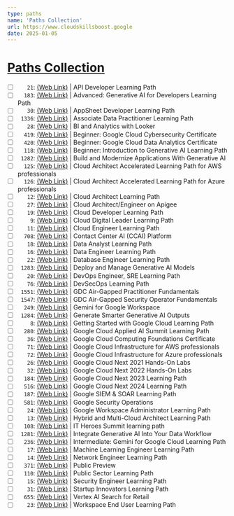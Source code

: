 ```yaml
---
type: paths
name: 'Paths Collection'
url: https://www.cloudskillsboost.google
date: 2025-01-05
---
```


# [Paths Collection](https://www.cloudskillsboost.google)

- [ ] `   21`: [(Web Link)](https://www.cloudskillsboost.google/paths/21) | API Developer Learning Path
- [ ] `  183`: [(Web Link)](https://www.cloudskillsboost.google/paths/183) | Advanced: Generative AI for Developers Learning Path
- [ ] `   30`: [(Web Link)](https://www.cloudskillsboost.google/paths/30) | AppSheet Developer Learning Path
- [ ] ` 1336`: [(Web Link)](https://www.cloudskillsboost.google/paths/1336) | Associate Data Practitioner Learning Path
- [ ] `   28`: [(Web Link)](https://www.cloudskillsboost.google/paths/28) | BI and Analytics with Looker
- [ ] `  419`: [(Web Link)](https://www.cloudskillsboost.google/paths/419) | Beginner: Google Cloud Cybersecurity Certificate
- [ ] `  420`: [(Web Link)](https://www.cloudskillsboost.google/paths/420) | Beginner: Google Cloud Data Analytics Certificate
- [ ] `  118`: [(Web Link)](https://www.cloudskillsboost.google/paths/118) | Beginner: Introduction to Generative AI Learning Path
- [ ] ` 1282`: [(Web Link)](https://www.cloudskillsboost.google/paths/1282) | Build and Modernize Applications With Generative AI
- [ ] `  125`: [(Web Link)](https://www.cloudskillsboost.google/paths/125) | Cloud Architect Accelerated Learning Path for AWS professionals
- [ ] `  126`: [(Web Link)](https://www.cloudskillsboost.google/paths/126) | Cloud Architect Accelerated Learning Path for Azure professionals
- [ ] `   12`: [(Web Link)](https://www.cloudskillsboost.google/paths/12) | Cloud Architect Learning Path
- [ ] `   27`: [(Web Link)](https://www.cloudskillsboost.google/paths/27) | Cloud Architect/Engineer on Apigee
- [ ] `   19`: [(Web Link)](https://www.cloudskillsboost.google/paths/19) | Cloud Developer Learning Path
- [ ] `    9`: [(Web Link)](https://www.cloudskillsboost.google/paths/9) | Cloud Digital Leader Learning Path
- [ ] `   11`: [(Web Link)](https://www.cloudskillsboost.google/paths/11) | Cloud Engineer Learning Path
- [ ] `  708`: [(Web Link)](https://www.cloudskillsboost.google/paths/708) | Contact Center AI (CCAI) Platform
- [ ] `   18`: [(Web Link)](https://www.cloudskillsboost.google/paths/18) | Data Analyst Learning Path
- [ ] `   16`: [(Web Link)](https://www.cloudskillsboost.google/paths/16) | Data Engineer Learning Path
- [ ] `   22`: [(Web Link)](https://www.cloudskillsboost.google/paths/22) | Database Engineer Learning Path
- [ ] ` 1283`: [(Web Link)](https://www.cloudskillsboost.google/paths/1283) | Deploy and Manage Generative AI Models
- [ ] `   20`: [(Web Link)](https://www.cloudskillsboost.google/paths/20) | DevOps Engineer, SRE Learning Path
- [ ] `   76`: [(Web Link)](https://www.cloudskillsboost.google/paths/76) | DevSecOps Learning Path
- [ ] ` 1551`: [(Web Link)](https://www.cloudskillsboost.google/paths/1551) | GDC Air-Gapped Practitioner Fundamentals
- [ ] ` 1547`: [(Web Link)](https://www.cloudskillsboost.google/paths/1547) | GDC Air-Gapped Security Operator Fundamentals
- [ ] `  249`: [(Web Link)](https://www.cloudskillsboost.google/paths/249) | Gemini for Google Workspace
- [ ] ` 1284`: [(Web Link)](https://www.cloudskillsboost.google/paths/1284) | Generate Smarter Generative AI Outputs
- [ ] `    8`: [(Web Link)](https://www.cloudskillsboost.google/paths/8) | Getting Started with Google Cloud Learning Path
- [ ] `  280`: [(Web Link)](https://www.cloudskillsboost.google/paths/280) | Google Cloud Applied AI Summit Learning Path
- [ ] `   36`: [(Web Link)](https://www.cloudskillsboost.google/paths/36) | Google Cloud Computing Foundations Certificate
- [ ] `   71`: [(Web Link)](https://www.cloudskillsboost.google/paths/71) | Google Cloud Infrastructure for AWS professionals
- [ ] `   72`: [(Web Link)](https://www.cloudskillsboost.google/paths/72) | Google Cloud Infrastructure for Azure  professionals
- [ ] `   26`: [(Web Link)](https://www.cloudskillsboost.google/paths/26) | Google Cloud Next 2021 Hands-On Labs
- [ ] `   32`: [(Web Link)](https://www.cloudskillsboost.google/paths/32) | Google Cloud Next 2022 Hands-On Labs
- [ ] `  184`: [(Web Link)](https://www.cloudskillsboost.google/paths/184) | Google Cloud Next 2023 Learning Path
- [ ] `  516`: [(Web Link)](https://www.cloudskillsboost.google/paths/516) | Google Cloud Next 2024 Learning Path
- [ ] `  187`: [(Web Link)](https://www.cloudskillsboost.google/paths/187) | Google SIEM & SOAR Learning Path
- [ ] `  581`: [(Web Link)](https://www.cloudskillsboost.google/paths/581) | Google Security Operations
- [ ] `   24`: [(Web Link)](https://www.cloudskillsboost.google/paths/24) | Google Workspace Administrator Learning Path
- [ ] `   13`: [(Web Link)](https://www.cloudskillsboost.google/paths/13) | Hybrid and Multi-Cloud Architect Learning Path
- [ ] `  108`: [(Web Link)](https://www.cloudskillsboost.google/paths/108) | IT Heroes Summit learning path
- [ ] ` 1281`: [(Web Link)](https://www.cloudskillsboost.google/paths/1281) | Integrate Generative AI Into Your Data Workflow
- [ ] `  236`: [(Web Link)](https://www.cloudskillsboost.google/paths/236) | Intermediate: Gemini for Google Cloud Learning Path
- [ ] `   17`: [(Web Link)](https://www.cloudskillsboost.google/paths/17) | Machine Learning Engineer Learning Path
- [ ] `   14`: [(Web Link)](https://www.cloudskillsboost.google/paths/14) | Network Engineer Learning Path
- [ ] `  371`: [(Web Link)](https://www.cloudskillsboost.google/paths/371) | Public Preview
- [ ] `  110`: [(Web Link)](https://www.cloudskillsboost.google/paths/110) | Public Sector Learning Path
- [ ] `   15`: [(Web Link)](https://www.cloudskillsboost.google/paths/15) | Security Engineer Learning Path
- [ ] `   31`: [(Web Link)](https://www.cloudskillsboost.google/paths/31) | Startup Innovators Learning Path
- [ ] `  655`: [(Web Link)](https://www.cloudskillsboost.google/paths/655) | Vertex AI Search for Retail
- [ ] `   23`: [(Web Link)](https://www.cloudskillsboost.google/paths/23) | Workspace End User Learning Path
